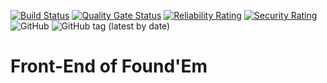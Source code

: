 [![Build Status](http://34.125.62.21:8080/buildStatus/icon?job=perdupn_front_end)](http://34.125.62.21:8080/job/perdupn_front_end/)
[![Quality Gate Status](https://sonarcloud.io/api/project_badges/measure?project=raphaelmeissonnier_perdUPN_front_end&metric=alert_status)](https://sonarcloud.io/summary/new_code?id=raphaelmeissonnier_perdUPN_front_end)
[![Reliability Rating](https://sonarcloud.io/api/project_badges/measure?project=raphaelmeissonnier_perdUPN_front_end&metric=reliability_rating)](https://sonarcloud.io/summary/new_code?id=raphaelmeissonnier_perdUPN_front_end)
[![Security Rating](https://sonarcloud.io/api/project_badges/measure?project=raphaelmeissonnier_perdUPN_front_end&metric=security_rating)](https://sonarcloud.io/summary/new_code?id=raphaelmeissonnier_perdUPN_front_end)
![GitHub](https://img.shields.io/github/license/raphaelmeissonnier/Foundem_front_end?style=plastic)
![GitHub tag (latest by date)](https://img.shields.io/github/v/tag/raphaelmeissonnier/Foundem_front_end?style=plastic)


# Front-End of Found'Em
